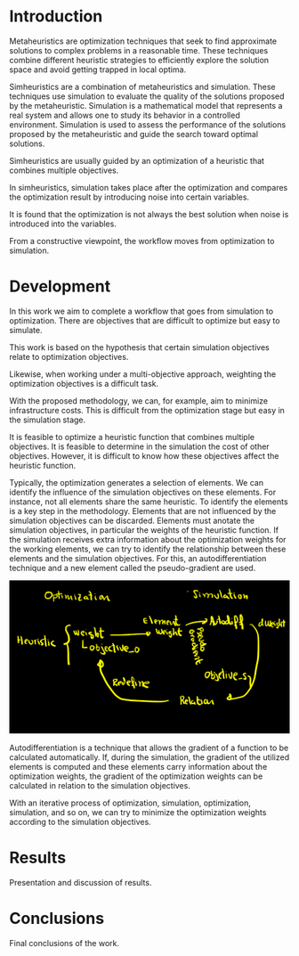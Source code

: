 # Introduction

Metaheuristics are optimization techniques that seek to find approximate
solutions to complex problems in a reasonable time. These techniques
combine different heuristic strategies to efficiently explore the
solution space and avoid getting trapped in local optima.

Simheuristics are a combination of metaheuristics and simulation. These
techniques use simulation to evaluate the quality of the solutions
proposed by the metaheuristic. Simulation is a mathematical model that
represents a real system and allows one to study its behavior in a
controlled environment. Simulation is used to assess the performance of
the solutions proposed by the metaheuristic and guide the search toward
optimal solutions.

Simheuristics are usually guided by an optimization of a heuristic that
combines multiple objectives.

In simheuristics, simulation takes place after the optimization and
compares the optimization result by introducing noise into certain
variables.

It is found that the optimization is not always the best solution when
noise is introduced into the variables.

From a constructive viewpoint, the workflow moves from optimization to
simulation.

# Development

In this work we aim to complete a workflow that goes from simulation to
optimization. There are objectives that are difficult to optimize but
easy to simulate.

This work is based on the hypothesis that certain simulation objectives
relate to optimization objectives.

Likewise, when working under a multi-objective approach, weighting the
optimization objectives is a difficult task.

With the proposed methodology, we can, for example, aim to minimize
infrastructure costs. This is difficult from the optimization stage but
easy in the simulation stage.

It is feasible to optimize a heuristic function that combines multiple
objectives. It is feasible to determine in the simulation the cost of
other objectives. However, it is difficult to know how these objectives
affect the heuristic function.

Typically, the optimization generates a selection of elements. We can
identify the influence of the simulation objectives on these elements.
For instance, not all elements share the same heuristic. To identify the
elements is a key step in the methodology. Elements that are not
influenced by the simulation objectives can be discarded. Elements must
anotate the simulation objectives, in particular the weights of the
heuristic function. If the simulation receives extra information about
the optimization weights for the working elements, we can try to
identify the relationship between these elements and the simulation
objectives. For this, an autodifferentiation technique and a new element
called the pseudo-gradient are used.

![alt text](image.png)

Autodifferentiation is a technique that allows the gradient of a
function to be calculated automatically. If, during the simulation, the
gradient of the utilized elements is computed and these elements carry
information about the optimization weights, the gradient of the
optimization weights can be calculated in relation to the simulation
objectives.

With an iterative process of optimization, simulation, optimization,
simulation, and so on, we can try to minimize the optimization weights
according to the simulation objectives.

# Results

Presentation and discussion of results.

# Conclusions

Final conclusions of the work.
